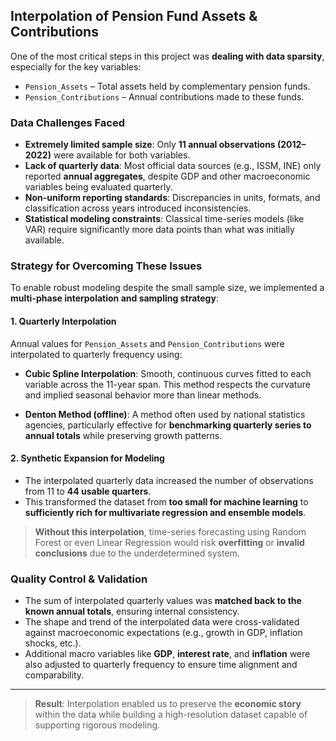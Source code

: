 ## Interpolation of Pension Fund Assets & Contributions

One of the most critical steps in this project was **dealing with data sparsity**, especially for the key variables:
- `Pension_Assets` – Total assets held by complementary pension funds.
- `Pension_Contributions` – Annual contributions made to these funds.

###  Data Challenges Faced

- **Extremely limited sample size**: Only **11 annual observations (2012–2022)** were available for both variables.
- **Lack of quarterly data**: Most official data sources (e.g., ISSM, INE) only reported **annual aggregates**, despite GDP and other macroeconomic variables being evaluated quarterly.
- **Non-uniform reporting standards**: Discrepancies in units, formats, and classification across years introduced inconsistencies.
- **Statistical modeling constraints**: Classical time-series models (like VAR) require significantly more data points than what was initially available.

### Strategy for Overcoming These Issues

To enable robust modeling despite the small sample size, we implemented a **multi-phase interpolation and sampling strategy**:

#### 1. **Quarterly Interpolation**
Annual values for `Pension_Assets` and `Pension_Contributions` were interpolated to quarterly frequency using:

-  **Cubic Spline Interpolation**: Smooth, continuous curves fitted to each variable across the 11-year span. This method respects the curvature and implied seasonal behavior more than linear methods.
  
-  **Denton Method (offline)**: A method often used by national statistics agencies, particularly effective for **benchmarking quarterly series to annual totals** while preserving growth patterns.

#### 2. **Synthetic Expansion for Modeling**
- The interpolated quarterly data increased the number of observations from 11 to **44 usable quarters**.
- This transformed the dataset from **too small for machine learning** to **sufficiently rich for multivariate regression and ensemble models**.

>  **Without this interpolation**, time-series forecasting using Random Forest or even Linear Regression would risk **overfitting** or **invalid conclusions** due to the underdetermined system.

###  Quality Control & Validation

- The sum of interpolated quarterly values was **matched back to the known annual totals**, ensuring internal consistency.
- The shape and trend of the interpolated data were cross-validated against macroeconomic expectations (e.g., growth in GDP, inflation shocks, etc.).
- Additional macro variables like **GDP**, **interest rate**, and **inflation** were also adjusted to quarterly frequency to ensure time alignment and comparability.

---

>  **Result**: Interpolation enabled us to preserve the **economic story** within the data while building a high-resolution dataset capable of supporting rigorous modeling.
